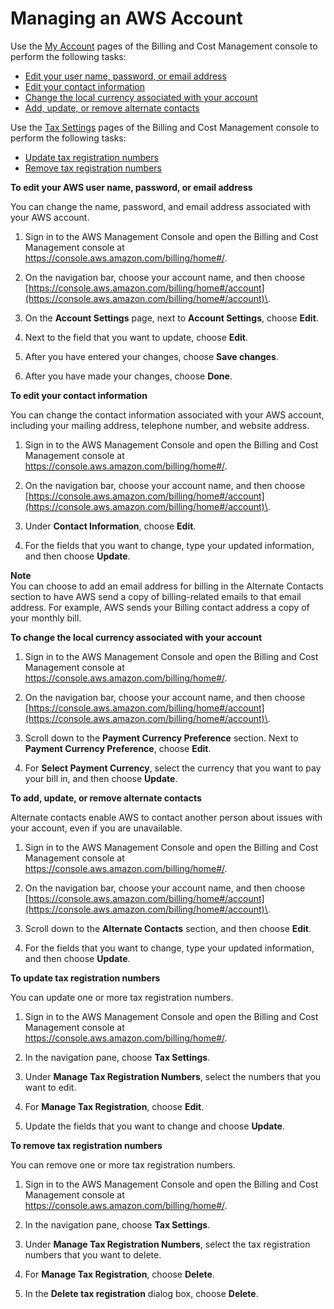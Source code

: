 # Managing an AWS Account<a name="manage-account-payment"></a>

Use the [My Account](https://console.aws.amazon.com/billing/home#/account) pages of the Billing and Cost Management console to perform the following tasks:
+ [Edit your user name, password, or email address](#account-info)
+ [Edit your contact information](#contact-info)
+ [Change the local currency associated with your account](#local-currency)
+ [Add, update, or remove alternate contacts](#account-contacts)

Use the [Tax Settings](https://console.aws.amazon.com/billing/home#/account) pages of the Billing and Cost Management console to perform the following tasks:
+ [Update tax registration numbers](#edit-tax)
+ [Remove tax registration numbers](#remove-tax)<a name="account-info"></a>

**To edit your AWS user name, password, or email address**

You can change the name, password, and email address associated with your AWS account\.

1. Sign in to the AWS Management Console and open the Billing and Cost Management console at [https://console\.aws\.amazon\.com/billing/home\#/](https://console.aws.amazon.com/billing/home)\.

1. On the navigation bar, choose your account name, and then choose [https://console.aws.amazon.com/billing/home#/account](https://console.aws.amazon.com/billing/home#/account)\.

1. On the **Account Settings** page, next to **Account Settings**, choose **Edit**\.

1. Next to the field that you want to update, choose **Edit**\.

1. After you have entered your changes, choose **Save changes**\.

1. After you have made your changes, choose **Done**\.<a name="contact-info"></a>

**To edit your contact information**

You can change the contact information associated with your AWS account, including your mailing address, telephone number, and website address\. 

1. Sign in to the AWS Management Console and open the Billing and Cost Management console at [https://console\.aws\.amazon\.com/billing/home\#/](https://console.aws.amazon.com/billing/home)\.

1. On the navigation bar, choose your account name, and then choose [https://console.aws.amazon.com/billing/home#/account](https://console.aws.amazon.com/billing/home#/account)\.

1. Under **Contact Information**, choose **Edit**\.

1. For the fields that you want to change, type your updated information, and then choose **Update**\.

**Note**  
You can choose to add an email address for billing in the Alternate Contacts section to have AWS send a copy of billing\-related emails to that email address\. For example, AWS sends your Billing contact address a copy of your monthly bill\.<a name="local-currency"></a>

**To change the local currency associated with your account**

1. Sign in to the AWS Management Console and open the Billing and Cost Management console at [https://console\.aws\.amazon\.com/billing/home\#/](https://console.aws.amazon.com/billing/home)\.

1. On the navigation bar, choose your account name, and then choose [https://console.aws.amazon.com/billing/home#/account](https://console.aws.amazon.com/billing/home#/account)\.

1. Scroll down to the **Payment Currency Preference** section\. Next to **Payment Currency Preference**, choose **Edit**\.

1. For **Select Payment Currency**, select the currency that you want to pay your bill in, and then choose **Update**\.<a name="account-contacts"></a>

**To add, update, or remove alternate contacts**

Alternate contacts enable AWS to contact another person about issues with your account, even if you are unavailable\. 

1. Sign in to the AWS Management Console and open the Billing and Cost Management console at [https://console\.aws\.amazon\.com/billing/home\#/](https://console.aws.amazon.com/billing/home)\.

1. On the navigation bar, choose your account name, and then choose [https://console.aws.amazon.com/billing/home#/account](https://console.aws.amazon.com/billing/home#/account)\.

1. Scroll down to the **Alternate Contacts** section, and then choose **Edit**\.

1. For the fields that you want to change, type your updated information, and then choose **Update**\.<a name="edit-tax"></a>

**To update tax registration numbers**

You can update one or more tax registration numbers\. 

1. Sign in to the AWS Management Console and open the Billing and Cost Management console at [https://console\.aws\.amazon\.com/billing/home\#/](https://console.aws.amazon.com/billing/home)\.

1. In the navigation pane, choose **Tax Settings**\.

1. Under **Manage Tax Registration Numbers**, select the numbers that you want to edit\.

1. For **Manage Tax Registration**, choose **Edit**\.

1. Update the fields that you want to change and choose **Update**\.<a name="remove-tax"></a>

**To remove tax registration numbers**

You can remove one or more tax registration numbers\. 

1. Sign in to the AWS Management Console and open the Billing and Cost Management console at [https://console\.aws\.amazon\.com/billing/home\#/](https://console.aws.amazon.com/billing/home)\.

1. In the navigation pane, choose **Tax Settings**\.

1. Under **Manage Tax Registration Numbers**, select the tax registration numbers that you want to delete\.

1. For **Manage Tax Registration**, choose **Delete**\.

1. In the **Delete tax registration** dialog box, choose **Delete**\.